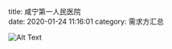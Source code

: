 title: 咸宁第一人民医院  
date: 2020-01-24 11:16:01
category: 需求方汇总




![Alt Text]({static}/images/xianningdiyirenmin.png)


